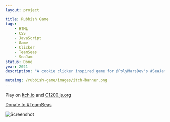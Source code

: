 ```yaml
---
layout: project

title: Rubbish Game
tags:
    - HTML
    - CSS
    - JavaScript
    - Game
    - Clicker
    - TeamSeas
    - SeaJam
status: Done
year: 2021
description: "A cookie clicker inspired game for @PolyMarsDev's #SeaJam"

metaimg: /rubbish-game/images/itch-banner.png
---
```


Play on
[Itch.io](https://c1200.itch.io/rubbish-game)
and
[C1200.js.org](https://c1200.js.org/rubbish-game)

[Donate to #TeamSeas](https://teamseas.org)

![Screenshot](https://c1200.wants-to.party/Pqm2jwot1G.png)
